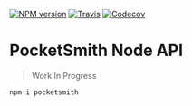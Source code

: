 [![NPM version](https://img.shields.io/npm/v/pocketsmith.svg?style=flat-square)](https://www.npmjs.com/package/pocketsmith)
[![Travis](https://img.shields.io/travis/maraisr/pocketsmith.svg?style=flat-square)](https://travis-ci.org/maraisr/pocketsmith)
[![Codecov](https://img.shields.io/codecov/c/github/maraisr/pocketsmith.svg?style=flat-square)](https://codecov.io/github/maraisr/pocketsmith)

PocketSmith Node API
====================

> Work In Progress

```sh
npm i pocketsmith
```
